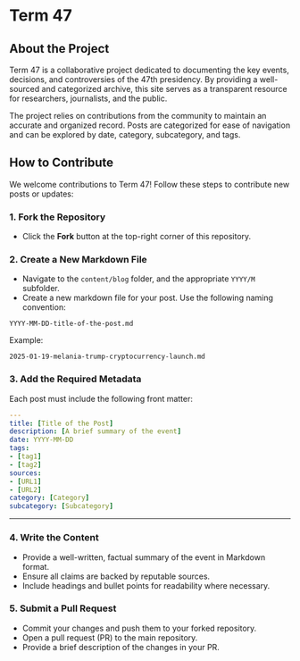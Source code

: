 # Term 47

## About the Project

Term 47 is a collaborative project dedicated to documenting the key events, decisions, and controversies of the 47th presidency. By providing a well-sourced and categorized archive, this site serves as a transparent resource for researchers, journalists, and the public.

The project relies on contributions from the community to maintain an accurate and organized record. Posts are categorized for ease of navigation and can be explored by date, category, subcategory, and tags.


## How to Contribute

We welcome contributions to Term 47! Follow these steps to contribute new posts or updates:

### 1. Fork the Repository
- Click the **Fork** button at the top-right corner of this repository.

### 2. Create a New Markdown File
- Navigate to the `content/blog` folder, and the appropriate `YYYY/M` subfolder.
- Create a new markdown file for your post. Use the following naming convention:
```
YYYY-MM-DD-title-of-the-post.md
```
Example:
```
2025-01-19-melania-trump-cryptocurrency-launch.md
```


### 3. Add the Required Metadata
Each post must include the following front matter:
```yaml
---
title: [Title of the Post]
description: [A brief summary of the event]
date: YYYY-MM-DD
tags:
- [tag1]
- [tag2]
sources:
- [URL1]
- [URL2]
category: [Category]
subcategory: [Subcategory]
```
---

### 4. Write the Content
* Provide a well-written, factual summary of the event in Markdown format.
* Ensure all claims are backed by reputable sources.
* Include headings and bullet points for readability where necessary.

### 5. Submit a Pull Request
* Commit your changes and push them to your forked repository.
* Open a pull request (PR) to the main repository.
* Provide a brief description of the changes in your PR.
